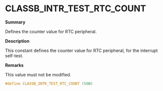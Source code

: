 # CLASSB_INTR_TEST_RTC_COUNT

**Summary**

Defines the counter value for RTC peripheral.

**Description**

This constant defines the counter value for RTC peripheral, for the interrupt self-test.

**Remarks**

This value must not be modified.

```c
#define CLASSB_INTR_TEST_RTC_COUNT (50U)
```

